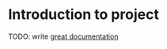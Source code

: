 # Introduction to project

TODO: write [great documentation](http://jacobian.org/writing/great-documentation/what-to-write/)
